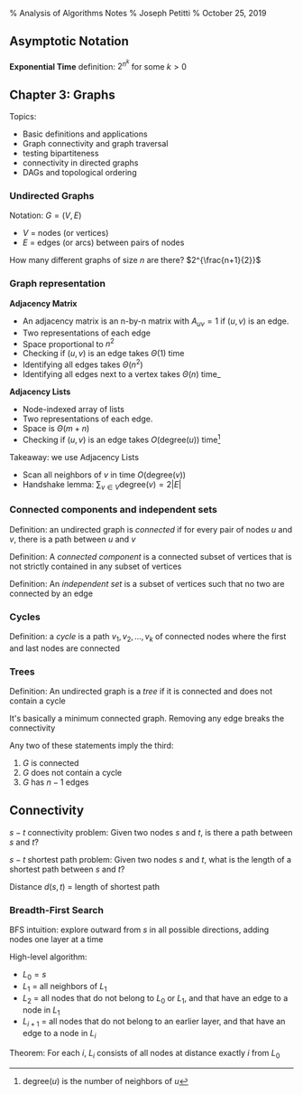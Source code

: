 % Analysis of Algorithms Notes
% Joseph Petitti
% October 25, 2019

## Asymptotic Notation

__Exponential Time__ definition: $2^{n^{k}}$ for some $k > 0$

## Chapter 3: Graphs

Topics:

  - Basic definitions and applications
  - Graph connectivity and graph traversal
  - testing bipartiteness
  - connectivity in directed graphs
  - DAGs and topological ordering

### Undirected Graphs

Notation: $G = (V, E)$

  - $V$ = nodes (or vertices)
  - $E$ = edges (or arcs) between pairs of nodes

How many different graphs of size $n$ are there? $2^{\frac{n+1}{2}}$

### Graph representation

__Adjacency Matrix__

  - An adjacency matrix is an n-by-n matrix with $A_{uv} = 1$ if $(u, v)$ is an
    edge.
  - Two representations of each edge
  - Space proportional to $n^{2}$
  - Checking if $(u, v)$ is an edge takes $\Theta(1)$ time
  - Identifying all edges takes $\Theta(n^{2})$
  - Identifying all edges next to a vertex takes $\Theta(n)$ time_

__Adjacency Lists__

  - Node-indexed array of lists
  - Two representations of each edge.
  - Space is $\Theta(m + n)$
  - Checking if $(u, v)$ is an edge takes $O(\text{degree}(u))$ time[^1]

Takeaway: we use Adjacency Lists

  - Scan all neighbors of $v$ in time $O(\text{degree}(v))$
  - Handshake lemma:
    $\displaystyle\sum_{v \in V} \text{degree}(v) = 2 |E|$

[^1]: $\text{degree}(u)$ is the number of neighbors of $u$

### Connected components and independent sets

Definition: an undirected graph is _connected_ if for every pair of nodes $u$
and $v$, there is a path between $u$ and $v$

Definition: A _connected component_ is a connected subset of vertices that is not
strictly contained in any subset of vertices

Definition: An _independent set_ is a subset of vertices such that no two are
connected by an edge

### Cycles

Definition: a _cycle_ is a path $v_1, v_2, \dots, v_k$ of connected nodes where
the first and last nodes are connected

### Trees

Definition: An undirected graph is a _tree_ if it is connected and does not
contain a cycle

It's basically a minimum connected graph. Removing any edge breaks the
connectivity

Any two of these statements imply the third:

  1. $G$ is connected
  2. $G$ does not contain a cycle
  3. $G$ has $n-1$ edges

## Connectivity

$s-t$ connectivity problem: Given two nodes $s$ and $t$, is there a path
between $s$ and $t$?

$s-t$ shortest path problem: Given two nodes $s$ and $t$, what is the length of
a shortest path between $s$ and $t$?

Distance $d(s, t)$ = length of shortest path

### Breadth-First Search

BFS intuition: explore outward from $s$ in all possible directions, adding nodes
one layer at a time

High-level algorithm:

  - $L_{0} = { s }$
  - $L_{1}$ = all neighbors of $L_{1}$
  - $L_{2}$ = all nodes that do not belong to $L_{0}$ or $L_{1}$, and that have
    an edge to a node in $L_{1}$
  - $L_{i + 1}$ = all nodes that do not belong to an earlier layer, and that
    have an edge to a node in $L_{i}$

Theorem: For each $i$, $L_{i}$ consists of all nodes at distance exactly $i$
from $L_{0}$
